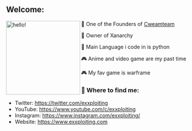 ## Welcome:
<p>
  <img width="200" alt="hello!" align="left" src="https://media1.tenor.com/images/72c9b849aa10b222371ebb99a6b1896a/tenor.gif">
</p>



🍨 One of the Founders of [Cweamteam](https://discord.gg/cweam) 

🥀 Owner of Xanarchy 

🔧 Main Language i code in is python 

🎮 Anime and video game are my past time

🎮 My fav game is warframe




### 💬 Where to find me:
- Twitter: https://twitter.com/exxploiting
- YouTube: https://www.youtube.com/c/exxploiting
- Instagram: https://www.instagram.com/exxploiting/
- Website: https://www.exxploiting.com
